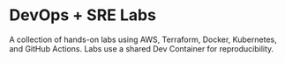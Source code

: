 ﻿# DevOps + SRE Labs

A collection of hands-on labs using AWS, Terraform, Docker, Kubernetes, and GitHub Actions. Labs use a shared Dev Container for reproducibility.
